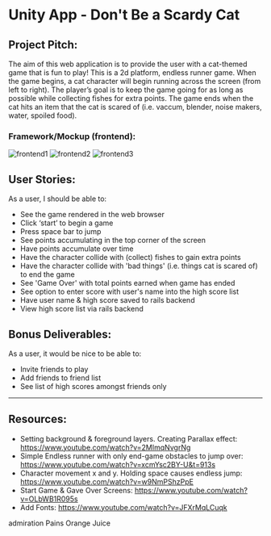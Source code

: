 # Unity App - Don't Be a Scardy Cat

## Project Pitch:
The aim of this web application is to provide the user with a cat-themed game that is fun to play! This is a 2d platform, endless runner game. When the game begins, a cat character will begin running across the screen (from left to right). The player’s goal is to keep the game going for as long as possible while collecting fishes for extra points. The game ends when the cat hits an item that the cat is scared of (i.e. vaccum, blender, noise makers, water, spoiled food). 

### Framework/Mockup (frontend):
![frontend1](https://i.ibb.co/mt2J3ch/Game-View-Mock-up.jpg)
![frontend2](https://i.ibb.co/xf63SKY/Background-1.jpg)
![frontend3](https://i.ibb.co/D8PbrzB/Background-2.jpg)

## User Stories:
As a user, I should be able to:
- See the game rendered in the web browser
- Click ‘start’ to begin a game
- Press space bar to jump
- See points accumulating in the top corner of the screen
- Have points accumulate over time
- Have the character collide with (collect) fishes to gain extra points
- Have the character collide with 'bad things' (i.e. things cat is scared of) to end the game
- See 'Game Over' with total points earned when game has ended
- See option to enter score with user's name into the high score list
- Have user name & high score saved to rails backend
- View high score list via rails backend


## Bonus Deliverables:
As a user, it would be nice to be able to:
- Invite friends to play
- Add friends to friend list
- See list of high scores amongst friends only

-----
## Resources:

- Setting background & foreground layers. Creating Parallax effect:
    https://www.youtube.com/watch?v=2MImqNvgrNg
- Simple Endless runner with only end-game obstacles to jump over:
    https://www.youtube.com/watch?v=xcmYsc2BY-U&t=913s
- Character movement x and y. Holding space causes endless jump:
    https://www.youtube.com/watch?v=w9NmPShzPpE
- Start Game & Gave Over Screens:
    https://www.youtube.com/watch?v=OLbWB1R095s
- Add Fonts:
    https://www.youtube.com/watch?v=JFXrMqLCuqk

admiration Pains
Orange Juice


